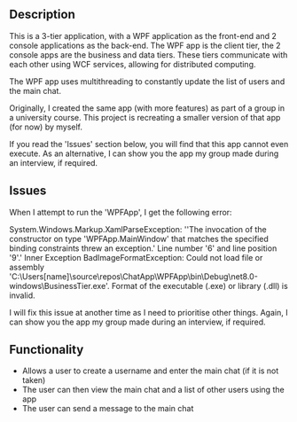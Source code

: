 ## Description
This is a 3-tier application, with a WPF application as the front-end and 2 console applications as the back-end.
The WPF app is the client tier, the 2 console apps are the business and data tiers.
These tiers communicate with each other using WCF services, allowing for distributed computing.

The WPF app uses multithreading to constantly update the list of users and the main chat.

Originally, I created the same app (with more features) as part of a group in a university course.
This project is recreating a smaller version of that app (for now) by myself.

If you read the 'Issues' section below, you will find that this app cannot even execute.
As an alternative, I can show you the app my group made during an interview, if required.

## Issues
When I attempt to run the 'WPFApp', I get the following error:

System.Windows.Markup.XamlParseException: ''The invocation of the constructor on type 'WPFApp.MainWindow' that matches the specified binding constraints threw an exception.' Line number '6' and line position '9'.'
Inner Exception
BadImageFormatException: Could not load file or assembly 'C:\Users\[name]\source\repos\ChatApp\WPFApp\bin\Debug\net8.0-windows\BusinessTier.exe'. Format of the executable (.exe) or library (.dll) is invalid.

I will fix this issue at another time as I need to prioritise other things.
Again, I can show you the app my group made during an interview, if required.

## Functionality

- Allows a user to create a username and enter the main chat (if it is not taken)
- The user can then view the main chat and a list of other users using the app
- The user can send a message to the main chat
